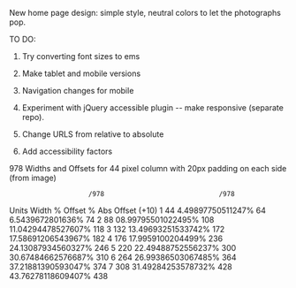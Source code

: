 New home page design: simple style, neutral colors to let the photographs pop. 

TO DO:

1. Try converting font sizes to ems

2. Make tablet and mobile versions

3. Navigation changes for mobile

4. Experiment with jQuery accessible plugin -- make responsive (separate repo). 

5. Change URLS from relative to absolute

6. Add accessibility factors




978 Widths and Offsets
for 44 pixel column with 20px padding on each side (from image)

                        /978                             /978
  Units       Width       %                 Offset       %                  Abs Offset (+10)
   1          44     4.49897750511247%        64      6.5439672801636%           74
   2          88     08.99795501022495%      108      11.04294478527607%        118
   3          132    13.49693251533742%      172      17.58691206543967%        182
   4          176    17.9959100204499%       236      24.13087934560327%        246
   5          220    22.49488752556237%      300      30.67484662576687%        310
   6          264    26.99386503067485%      364      37.21881390593047%        374
   7          308    31.49284253578732%      428      43.76278118609407%        438
